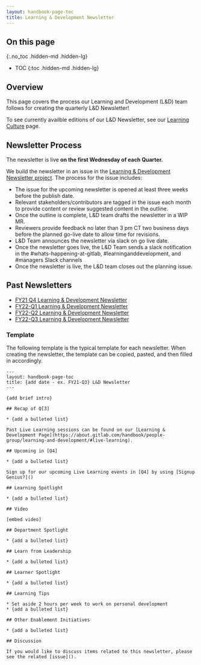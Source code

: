 ```yaml
---
layout: handbook-page-toc
title: Learning & Development Newsletter
---
```


## On this page
{:.no_toc .hidden-md .hidden-lg}

- TOC
{:toc .hidden-md .hidden-lg}

## Overview

This page covers the process our Learning and Development (L&D) team follows for creating the quarterly L&D Newsletter! 

To see currently availble editions of our L&D Newsletter, see our [Learning Culture]() page. 

## Newsletter Process 

The newsletter is live **on the first Wednesday of each Quarter.**  

We build the newsletter in an issue in the [Learning & Development Newsletter project](https://gitlab.com/gitlab-com/people-group/learning-development/newsletter). The process for the issue includes: 
- The issue for the upcoming newsletter is opened at least three weeks before the publish date. 
- Relevant stakeholders/contributors are tagged in the issue each month to provide content or review suggested content in the outline. 
- Once the outline is complete, L&D team drafts the newsletter in a WIP MR. 
- Reviewers provide feedback no later than 3 pm CT two business days before the planned go-live date to allow time for revisions.
- L&D Team announces the newsletter via slack on go live date. 
- Once the newsletter goes live, the L&D Team sends a slack notification in the #whats-happening-at-gitlab, #learninganddevelopment, and #managers Slack channels 
- Once the newsletter is live, the L&D team closes out the planning issue.  

## Past Newsletters

- [FY21 Q4 Learning & Development Newsletter](/handbook/people-group/learning-and-development/newsletter/FY21-Q4/)
- [FY22-Q1 Learning & Development Newsletter](/handbook/people-group/learning-and-development/newsletter/FY22-Q1/)
- [FY22-Q2 Learning & Development Newsletter](/handbook/people-group/learning-and-development/newsletter/FY22-Q2/)
- [FY22-Q3 Learning & Development Newsletter](/handbook/people-group/learning-and-development/newsletter/FY22-Q2/)

### Template

The following template is the typical template for each newsletter. When creating the newsletter, the template can be copied, pasted, and then filled in accordingly. 

```
---
layout: handbook-page-toc
title: {add date - ex. FY21-Q3} L&D Newsletter
---

{add brief intro}

## Recap of Q[3]

* {add a bulleted list}

Past Live Learning sessions can be found on our [Learning & Development Page](https://about.gitlab.com/handbook/people-group/learning-and-development/#live-learning). 

## Upcoming in [Q4] 

* {add a bulleted list}

Sign up for our upcoming Live Learning events in [Q4] by using [Signup Genius?]()

## Learning Spotlight 

* {add a bulleted list}

## Video 

[embed video]

## Department Spotlight 

* {add a bulleted list}

## Learn from Leadership 

* {add a bulleted list}

## Learner Spotlight  

* {add a bulleted list}

## Learning Tips 

* Set aside 2 hours per week to work on personal development
* {add a bulleted list}

## Other Enablement Initiatives

* {add a bulleted list}

## Discussion 

If you would like to discuss items related to this newsletter, please see the related [issue](). 

```
